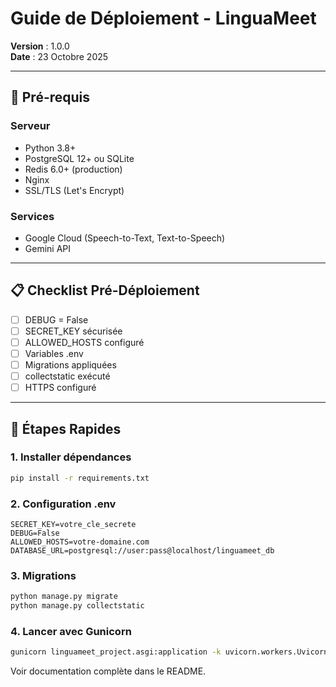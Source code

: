 # Guide de Déploiement - LinguaMeet

**Version** : 1.0.0  
**Date** : 23 Octobre 2025

---

## 🎯 Pré-requis

### Serveur
- Python 3.8+
- PostgreSQL 12+ ou SQLite
- Redis 6.0+ (production)
- Nginx
- SSL/TLS (Let's Encrypt)

### Services
- Google Cloud (Speech-to-Text, Text-to-Speech)
- Gemini API

---

## 📋 Checklist Pré-Déploiement

- [ ] DEBUG = False
- [ ] SECRET_KEY sécurisée
- [ ] ALLOWED_HOSTS configuré
- [ ] Variables .env
- [ ] Migrations appliquées
- [ ] collectstatic exécuté
- [ ] HTTPS configuré

---

## 🚀 Étapes Rapides

### 1. Installer dépendances
```bash
pip install -r requirements.txt
```

### 2. Configuration .env
```env
SECRET_KEY=votre_cle_secrete
DEBUG=False
ALLOWED_HOSTS=votre-domaine.com
DATABASE_URL=postgresql://user:pass@localhost/linguameet_db
```

### 3. Migrations
```bash
python manage.py migrate
python manage.py collectstatic
```

### 4. Lancer avec Gunicorn
```bash
gunicorn linguameet_project.asgi:application -k uvicorn.workers.UvicornWorker
```

Voir documentation complète dans le README.
